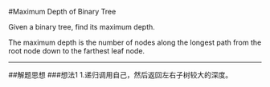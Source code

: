 #Maximum Depth of Binary Tree  

Given a binary tree, find its maximum depth.

The maximum depth is the number of nodes along the longest path from the root node down to the farthest leaf node.

---
##解题思想
###想法1
1.递归调用自己，然后返回左右子树较大的深度。




